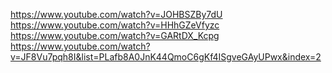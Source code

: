 https://www.youtube.com/watch?v=JOHBSZBy7dU
https://www.youtube.com/watch?v=HHhGZeVfyzc
https://www.youtube.com/watch?v=GARtDX_Kcpg
https://www.youtube.com/watch?v=JF8Vu7pqh8I&list=PLafb8A0JnK44QmoC6gKf4ISgveGAyUPwx&index=2
